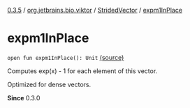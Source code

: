 [0.3.5](../../index.md) / [org.jetbrains.bio.viktor](../index.md) / [StridedVector](index.md) / [expm1InPlace](.)

# expm1InPlace

`open fun expm1InPlace(): Unit` [(source)](https://github.com/JetBrains-Research/viktor/blob/0.3.5/src/main/kotlin/org/jetbrains/bio/viktor/StridedVector.kt#L262)

Computes exp(x) - 1 for each element of this vector.

Optimized for dense vectors.

**Since**
0.3.0


